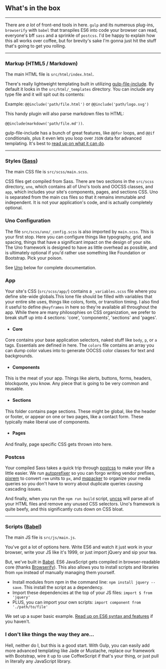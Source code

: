 ## What's in the box
---
There are _a lot_ of front-end tools in here. `gulp` and its numerous plug-ins, `browserify` with `babel` that transpiles ES6 into code your browser can read, everyone's bff `sass` and a sprinkle of `postcss`. I'd be happy to explain how this all works over coffee, but for brevity's sake I'm gonna just hit the stuff that's going to get you rolling.

---
### Markup (HTML5 / Markdown)
The main HTML file is `src/html/index.html`.

There's really lightweight templating built in utilizing [gulp-file-include](https://www.npmjs.com/package/gulp-file-include). By default it looks in the `src/html/_templates` directory. You can include any type file and it will spit out its contents:

Example: `@@include('path/file.html')` or `@@include('path/logo.svg')`

This handy plugin will also parse markdown files to HTML:

`@@include(markdown('path/file.md'))`.

gulp-file-include has a bunch of great features, like `@@for` loops, and `@@if` conditionals, plus it even lets you loop over `JSON` data for advanced templating. It's best to [read up on what it can do](https://www.npmjs.com/package/gulp-file-include).

---
### Styles ([Sass](http://sass-lang.com/))
The main CSS file is `src/scss/main.scss`.

CSS files get compiled from Sass. There are two sections in the `src/scss` directory, `uno`, which contains all of Uno's tools and OOCSS classes, and `app`, which includes your site's components, pages, and sections CSS. Uno is separated from the main css files so that it remains immutable and independent. It is not your application's code, and is actually completely optional.

### Uno Configuration
The file `src/scss/uno/_config.scss` is also imported by `main.scss`. This is your first stop. Here you can configure things like typography, grid, and spacing, things that have a significant impact on the design of your site. The Uno framework is designed to have as little overhead as possible, and is ultimately optional if you'd rather use something like Foundation or Bootstrap. Pick your poison.

See [Uno](#uno-framework) below for complete documentation.

### App
Your site's CSS (`src/scss/app/`) contains a `_variables.scss` file where you define site-wide globals.This lone file should be filled with variables that your entire site uses, things like colors, fonts, or transition timing. I also find it useful to define `@keyframes` in here so they're available all throughout the app. While there are many philosophies on CSS organization, we prefer to break stuff up into 4 sections: 'core', 'components', 'sections' and 'pages'.

- #### Core
Core contains your base application selectors, naked stuff like `body`, `p`, or `a` tags. Essentials are defined in here. The `colors` file contains an array you can dump color values into to generate OOCSS color classes for text and backgrounds.

- #### Components
This is the meat of your app. Things like alerts, buttons, forms, headers, blockquote, you know. Any piece that is going to be very common and reusable.

- #### Sections
This folder contains page sections. These might be global, like the header or footer, or appear on one or two pages, like a contact form. These typically make liberal use of components.

- #### Pages
And finally, page specific CSS gets thrown into here.

### Postcss
Your compiled Sass takes a quick trip through [postcss](https://github.com/postcss/postcss) to make your life a little easier. We run [autoprefixer](https://www.npmjs.com/package/autoprefixer) so you can forgo writing vendor prefixes, [pixrem](https://www.npmjs.com/package/pixrem) to convert `rem` units to `px`, and [mqpacker](https://www.npmjs.com/package/css-mqpacker) to organize your media queries so you don't have to worry about duplicate queries causing cascading issues.

And finally, when you run the `npm run build` script, [uncss](https://www.npmjs.com/package/uncss) will parse all of your HTML files and remove any unused CSS selectors. Uno's framework is quite beefy, and this significantly cuts down on CSS bloat.

---
### Scripts ([Babel](http://babeljs.com/))
The main JS file is `src/js/main.js`.

You've got a lot of options here. Write ES6 and watch it just work in your browser, write your JS like it's 1999, or just import jQuery and sip your tea.

But, we've built in [Babel](http://babeljs.com/). ES6 JavaScript gets compiled in browser-readable core (thanks [Browserify](http://browserify.org/)). This also allows you to install scripts and libraries from `npm` instead of manually managing them yourself.

- Install modules from npm in the command line: `npm install jquery --save`. This install the script as a dependency.
- Import these dependencies at the top of your JS files: `import $ from 'jquery'`
- PLUS, you can import your own scripts: `import component from './path/to/file'`

We set up a super basic example. [Read up on ES6 syntax and features](https://babeljs.io/learn-es2015/) if you haven't.

### I don't like things the way they are...
Hell, neither do I, but this is a good start. With Gulp, you can easily add more advanced templating like Jade or Mustache, replace our framework with Bootstrap, wire it up to use CoffeeScript if that's your thing, or just pull in literally any JavaScript library.
